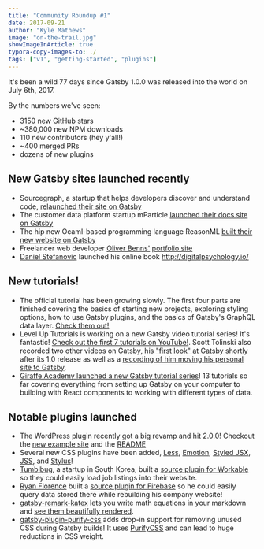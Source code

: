 ```yaml
---
title: "Community Roundup #1"
date: 2017-09-21
author: "Kyle Mathews"
image: "on-the-trail.jpg"
showImageInArticle: true
typora-copy-images-to: ./
tags: ["v1", "getting-started", "plugins"]
---
```


It's been a wild 77 days since Gatsby 1.0.0 was released into the world on July
6th, 2017.

By the numbers we've seen:

- 3150 new GitHub stars
- ~380,000 new NPM downloads
- 110 new contributors (hey y'all!)
- ~400 merged PRs
- dozens of new plugins

## New Gatsby sites launched recently

- Sourcegraph, a startup that helps developers discover and understand code,
  [relaunched their site on Gatsby](https://about.sourcegraph.com/)
- The customer data platform startup mParticle
  [launched their docs site on Gatsby](https://docs.mparticle.com/)
- The hip new Ocaml-based programming language ReasonML
  [built their new website on Gatsby](https://reasonml.github.io/)
- Freelancer web developer [Oliver Benns'](https://twitter.com/oliverbenns/)
  [portfolio site](https://oliverbenns.com/)
- [Daniel Stefanovic](https://twitter.com/danistefanovic) launched his online
  book http://digitalpsychology.io/

## New tutorials!

- The official tutorial has been growing slowly. The first four parts are
  finished covering the basics of starting new projects, exploring styling
  options, how to use Gatsby plugins, and the basics of Gatsby's GraphQL data
  layer. [Check them out!](/tutorial/)
- Level Up Tutorials is working on a new Gatsby video tutorial series! It's
  fantastic!
  [Check out the first 7 tutorials on YouTube!](https://www.youtube.com/watch?v=b2H7fWhQcdE&list=PLLnpHn493BHHfoINKLELxDch3uJlSapxg).
  Scott Tolinski also recorded two other videos on Gatsby, his
  ["first look" at Gatsby](https://www.youtube.com/watch?v=CSemYFzHAtU) shortly
  after its 1.0 release as well as a
  [recording of him moving his personal site to Gatsby](https://www.youtube.com/watch?v=xqaThBnesfY).
- [Giraffe Academy launched a new Gatsby tutorial series](https://www.youtube.com/playlist?list=PLLAZ4kZ9dFpMXuwazIt4mWtTuqOHdjRlk)!
  13 tutorials so far covering everything from setting up Gatsby on your
  computer to building with React components to working with different types of
  data.

## Notable plugins launched

- The WordPress plugin recently got a big revamp and hit 2.0.0! Checkout the
  [new example site](https://using-wordpress.gatsbyjs.org/) and the
  [README](https://github.com/gatsbyjs/gatsby/tree/master/packages/gatsby-source-wordpress)
- Several new CSS plugins have been added,
  [Less](https://github.com/gatsbyjs/gatsby/tree/master/packages/gatsby-plugin-less),
  [Emotion](https://github.com/gatsbyjs/gatsby/tree/master/packages/gatsby-plugin-emotion),
  [Styled JSX](https://github.com/gatsbyjs/gatsby/tree/master/packages/gatsby-plugin-styled-jsx),
  [JSS](https://github.com/gatsbyjs/gatsby/tree/master/packages/gatsby-plugin-jss),
  and
  [Stylus](https://github.com/gatsbyjs/gatsby/tree/master/packages/gatsby-plugin-stylus)!
- [Tumblbug](https://www.tumblbug.com/), a startup in South Korea, built a
  [source plugin for Workable](https://github.com/tumblbug/gatsby-source-workable)
  so they could easily load job listings into their website.
- [Ryan Florence](https://twitter.com/ryanflorence) built a
  [source plugin for Firebase](https://github.com/ReactTraining/gatsby-source-firebase)
  so he could easily query data stored there while rebuilding his company
  website!
- [gatsby-remark-katex](https://github.com/gatsbyjs/gatsby/tree/master/packages/gatsby-remark-katex)
  lets you write math equations in your markdown and
  [see them beautifully rendered](https://using-remark.gatsbyjs.org/katex/).
- [gatsby-plugin-purify-css](https://github.com/rongierlach/gatsby-plugin-purify-css)
  adds drop-in support for removing unused CSS during Gatsby builds! It uses
  [PurifyCSS](https://github.com/purifycss/purifycss) and can lead to huge
  reductions in CSS weight.
